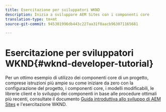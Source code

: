 ```yaml
---
title: Esercitazione per sviluppatori WKND
description: Inizia a sviluppare AEM Sites con i componenti core
translation-type: tm+mt
source-git-commit: 945381996db443c227aa31f0aacb963071165681

---
```



# Esercitazione per sviluppatori WKND{#wknd-developer-tutorial}

Per un ottimo esempio di utilizzo dei componenti core di un progetto, comprese istruzioni più ampie su come iniziare da zero con la configurazione del progetto, i componenti core, i modelli modificabili, le librerie client e lo sviluppo dei componenti in base alle procedure ottimali più recenti, consultate il documento [Guida introduttiva allo sviluppo di AEM Sites](https://docs.adobe.com/content/help/en/experience-manager-learn/getting-started-wknd-tutorial-develop/overview.html) e l&#39;esercitazione WKND.
